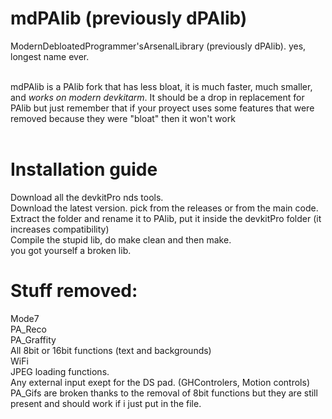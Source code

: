 # mdPAlib (previously dPAlib)
ModernDebloatedProgrammer'sArsenalLibrary (previously dPAlib). yes, longest name ever.<br><br>

mdPAlib is a PAlib fork that has less bloat, it is much faster, much smaller, and *works on modern devkitarm*. It should be a drop in replacement for PAlib but just remember that if your proyect uses some features that were removed because they were "bloat" then it won't work<br><br>

# Installation guide
Download all the devkitPro nds tools.<br>
Download the latest version. pick from the releases or from the main code.<br>
Extract the folder and rename it to PAlib, put it inside the devkitPro folder (it increases compatibility)<br>
Compile the stupid lib, do make clean and then make.<br>
you got yourself a broken lib.<br>

# Stuff removed:
Mode7<br>
PA_Reco<br>
PA_Graffity<br>
All 8bit or 16bit functions (text and backgrounds)<br>
WiFi<br>
JPEG loading functions.<br>
Any external input exept for the DS pad. (GHControlers, Motion controls)<br>
PA_Gifs are broken thanks to the removal of 8bit functions but they are still present and should work if i just put in the file. <br>
